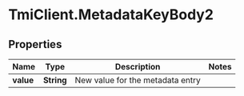 # TmiClient.MetadataKeyBody2

## Properties
Name | Type | Description | Notes
------------ | ------------- | ------------- | -------------
**value** | **String** | New value for the metadata entry | 
